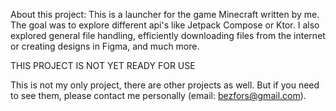 About this project: This is a launcher for the game Minecraft written by me. The goal was to explore different api's like Jetpack Compose or Ktor. I also explored general file handling, efficiently downloading files from the internet or creating designs in Figma, and much more. 

THIS PROJECT IS NOT YET READY FOR USE

This is not my only project, there are other projects as well. But if you need to see them, please contact me personally (email: bezfors@gmail.com).
